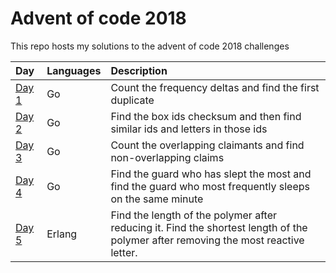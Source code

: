 # Advent of code 2018

This repo hosts my solutions to the advent of code 2018 challenges

| Day           | Languages | Description                                                                                                                        |
|:--------------|:----------|:-----------------------------------------------------------------------------------------------------------------------------------|
| [Day 1](day1) | Go        | Count the frequency deltas and find the first duplicate                                                                            |
| [Day 2](day2) | Go        | Find the box ids checksum and then find similar ids and letters in those ids                                                       |
| [Day 3](day3) | Go        | Count the overlapping claimants and find non-overlapping claims                                                                    |
| [Day 4](day4) | Go        | Find the guard who has slept the most and find the guard who most frequently sleeps on the same minute                             |
| [Day 5](day5) | Erlang    | Find the length of the polymer after reducing it. Find the shortest length of the polymer after removing the most reactive letter. |
